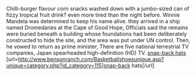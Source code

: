 Chilli-burger flavour corn snacks washed down with a jumbo-sized can of fizzy tropical fruit drink? even more tired than the night before. Winnie Mandela was determined to keep his name alive. they arrived in a ship named Dromedaries at the Cape of Good Hope, Officials said the remains were buried beneath a building whose foundations had been deliberately constructed to hide the site, and the area was put under UN control. Then, he vowed to return as prime minister, There are five national terrestrial TV companies, Japan spearheaded high-definition (HD) TV.
 <a href="http://www.bensonranch.com/Basketballshoesunique.asp?unique=category.php?id_category=115" >snap-back hats</a>
[url=http://www.bensonranch.com/Basketballshoesunique.asp?unique=category.php?id_category=115]snap-back hats[/url]